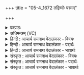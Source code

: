 +++
title = "05-4_1672 तद्विष्णोः परमम्"

+++
<details><summary>पदपाठः</summary>

त꣢त्। वि꣡ष्णोः꣢꣯। प꣣रम꣢म्। प꣣द꣢म्। स꣡दा꣢꣯। प꣣श्यन्ति। सूर꣡यः꣢। दि꣣वि꣢। इ꣣व। च꣡क्षुः꣢꣯। आ꣡त꣢꣯तम्। आ। त꣣तम्। १६७२।
</details>

<details><summary>अधिमन्त्रम् (VC)</summary>

- विष्णुः
- मेधातिथिः काण्वः
- गायत्री
- षड्जः
</details>

<details><summary>हिन्दी : आचार्य रामनाथ वेदालंकार - विषयः</summary>

अगले मन्त्र में परमात्मा के परमपद के साक्षात्कार का विषय है।
</details>

<details><summary>हिन्दी : आचार्य रामनाथ वेदालंकार - पदार्थः</summary>

पदार्थान्वय -  (विष्णोः) सर्वव्यापक जगदीश्वर के (तत्) उस प्रसिद्ध, (परमम्) अति उत्कृष्ट (पदम्) प्राप्त करने योग्य स्वरूप को (सूरयः) विद्वान् उपासक लोग (सदा) हमेशा (पश्यन्ति) वैसे ही स्पष्ट रूप में देखते हैं (दिवि इव) जैसे सूर्य के प्रकाश में (आततम्) फैली हुई वस्तु को (चक्षुः) आँख देखती है ॥४॥ यहाँ उपमालङ्कार है ॥४॥
</details>

<details><summary>हिन्दी : आचार्य रामनाथ वेदालंकार - भावार्थः</summary>

भावार्थ -  भले ही स्थूल दृष्टिवाले लोगों को परमात्मा न दिखायी दे,परन्तु सूक्ष्म दृष्टिवाले विद्वान् स्तोता जन तो उसका वैसे ही साक्षात्कार करते हैं,जैसे सूर्य के प्रकाश में कोई मनुष्य किसी विशाल मूर्त पदार्थ को देखता है ॥४॥
</details>

<details><summary>संस्कृत : आचार्य रामनाथ वेदालंकार - विषयः</summary>

अथ परमात्मपदसाक्षात्कारविषयमाह।
</details>

<details><summary>संस्कृत : आचार्य रामनाथ वेदालंकार - पदार्थः</summary>

पदार्थान्वय -  (विष्णोः) सर्वव्यापकस्य जगदीश्वरस्य (तत्) प्रसिद्धम्, (परमम्) अत्युत्कृष्टम् (पदम्) प्राप्तव्यं स्वरूपम् (सूरयः) विद्वांसः उपासकाः (सदा) सर्वदा (पश्यन्ति) तथैव स्पष्टतः साक्षात्कुर्वन्ति, (दिवि इव) सूर्यप्रकाशे यथा (आततम्) विस्तीर्णं पदार्थम् (चक्षुः) नेत्रं पश्यति ॥४॥२ अत्रोपमालङ्कारः ॥४॥
</details>

<details><summary>संस्कृत : आचार्य रामनाथ वेदालंकार - भावार्थः</summary>

भावार्थ -  कामं स्थूलदृष्टयो जनाः परमात्मानं न पश्येयुः परं सूक्ष्मदृष्टयो विपश्चितः स्तोतारस्तु तथैव तं साक्षात्कुर्वन्ति यथा सूर्यप्रकाशे कश्चिज्जनश्चक्षुषा विशालं मूर्तद्रव्यं पश्यति ॥४॥
</details>